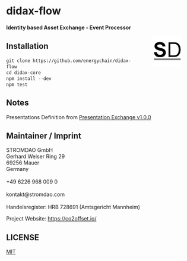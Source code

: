 # didax-flow

<a href="https://stromdao.de/" target="_blank" title="STROMDAO - Digital Energy Infrastructure"><img src="./static/stromdao.png" align="right" height="85px" hspace="30px" vspace="30px"></a>

**Identity based Asset Exchange - Event Processor**


## Installation

```
git clone https://github.com/energychain/didax-flow
cd didax-core
npm install --dev
npm test
```

## Notes

Presentations Definition from [Presentation Exchange v1.0.0](https://identity.foundation/presentation-exchange/spec/v1.0.0/#json-schema-2)

## Maintainer / Imprint

<addr>
STROMDAO GmbH  <br/>
Gerhard Weiser Ring 29  <br/>
69256 Mauer  <br/>
Germany  <br/>
  <br/>
+49 6226 968 009 0  <br/>
  <br/>
kontakt@stromdao.com  <br/>
  <br/>
Handelsregister: HRB 728691 (Amtsgericht Mannheim)
</addr>

Project Website: https://co2offset.io/

## LICENSE
[MIT](./LICENSE)
